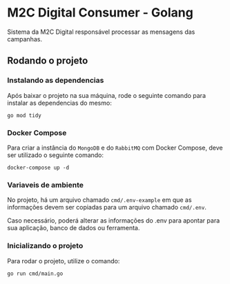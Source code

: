 # M2C Digital Consumer - Golang

Sistema da M2C Digital responsável processar as mensagens das campanhas.

## Rodando o projeto

### Instalando as dependencias

Após baixar o projeto na sua máquina, rode o seguinte comando para instalar as dependencias do mesmo:

```
go mod tidy
```

### Docker Compose

Para criar a instância do ```MongoDB``` e do ```RabbitMQ``` com Docker Compose, deve ser utilizado o seguinte comando:

```
docker-compose up -d
```

### Variaveis de ambiente

No projeto, há um arquivo chamado ```cmd/.env-example``` em que as informações devem ser copiadas para um arquivo chamado ```cmd/.env```.

Caso necessário, poderá alterar as informações do .env para apontar para sua aplicação, banco de dados ou ferramenta.

### Inicializando o projeto

Para rodar o projeto, utilize o comando:

```
go run cmd/main.go
```